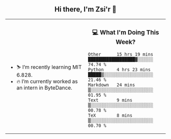 <h2 align="center"> Hi there, I'm Zsi'r 👋 </h2>

<table>
    <tr>
        <td valign="center" width="50%">
            <ul>
                <li> ⛷️ I’m recently learning MIT 6.828.</li>
                <li> 🔥 I’m currently worked as an intern in ByteDance.</li>
            </ul>
        </td>
       <td valign="top" width="50%">

<h3 align="center"> 💻 What I'm Doing This Week? </h3>

<!--START_SECTION:waka-->
```text
Other      15 hrs 19 mins  ██████████████████▓░░░░░░   74.74 % 
Python     4 hrs 23 mins   █████▒░░░░░░░░░░░░░░░░░░░   21.46 % 
Markdown   24 mins         ▒░░░░░░░░░░░░░░░░░░░░░░░░   01.95 % 
Text       9 mins          ▒░░░░░░░░░░░░░░░░░░░░░░░░   00.78 % 
TeX        8 mins          ▒░░░░░░░░░░░░░░░░░░░░░░░░   00.70 % 
```
<!--END_SECTION:waka-->
</td></tr>
</table>
